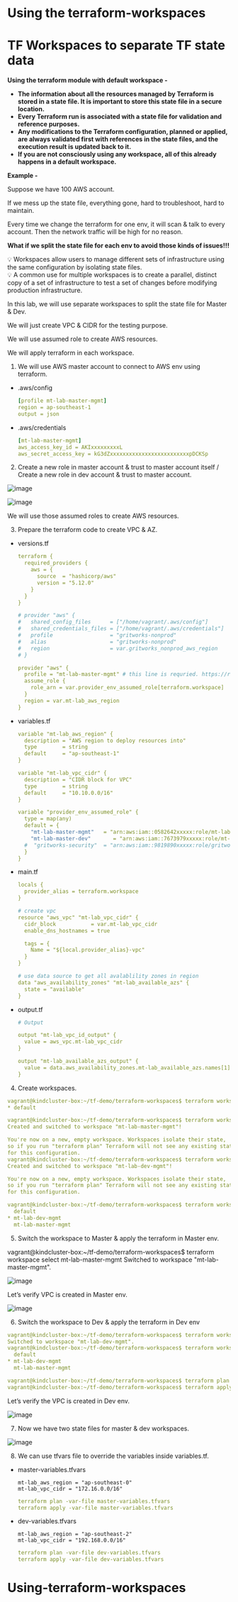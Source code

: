 # Using the terraform-workspaces
# TF Workspaces to separate TF state data

**Using the terraform module with default workspace -** 

- **The information about all the resources managed by Terraform is stored in a state file. It is important to store this state file in a secure location.**
- **Every Terraform run is associated with a state file for validation and reference purposes.**
- **Any modifications to the Terraform configuration, planned or applied, are always validated first with references in the state files, and the execution result is updated back to it.**
- **If you are not consciously using any workspace, all of this already happens in a default workspace.**

**Example -** 

Suppose we have 100 AWS account. 

If we mess up the state file, everything gone, hard to troubleshoot, hard to maintain.

Every time we change the terraform for one env, it will scan & talk to every account. Then the network traffic will be high for no reason.

**What if we split the state file for each env to avoid those kinds of issues!!!**

<aside>
💡 Workspaces allow users to manage different sets of infrastructure using the same configuration by isolating state files.

</aside>

<aside>
💡 A common use for multiple workspaces is to create a parallel, distinct copy of a set of infrastructure to test a set of changes before modifying production infrastructure.

</aside>

In this lab, we will use separate workspaces to split the state file for Master & Dev. 

We will just create VPC & CIDR for the testing purpose. 

We will use assumed role to create AWS resources. 

We will apply terraform in each workspace.

1) We will use AWS master account to connect to AWS env using terraform. 

- .aws/config
    
    ```yaml
    [profile mt-lab-master-mgmt]
    region = ap-southeast-1
    output = json
    ```
    
- .aws/credentials
    
    ```yaml
    [mt-lab-master-mgmt]
    aws_access_key_id = AKIxxxxxxxxxL
    aws_secret_access_key = kG3dZxxxxxxxxxxxxxxxxxxxxxxxxxpDCKSp
    ```
    

2) Create a new role in master account & trust to master account itself / Create a new role in dev account & trust to master account.

![image](https://github.com/myathway-lab/Using-terraform-workspaces/assets/157335804/8c20725b-7dbb-433a-aaf3-55a3f42ea6b8)

![image](https://github.com/myathway-lab/Using-terraform-workspaces/assets/157335804/a5c47e47-a1a1-4170-b883-a7af786bf086)


We will use those assumed roles to create AWS resources. 


3) Prepare the terraform code to create VPC & AZ.


- versions.tf
    
    ```yaml
    terraform {
      required_providers {
        aws = {
          source  = "hashicorp/aws"
          version = "5.12.0"
        }
      }
    }
    
    # provider "aws" {
    #   shared_config_files      = ["/home/vagrant/.aws/config"]
    #   shared_credentials_files = ["/home/vagrant/.aws/credentials"]
    #   profile                  = "gritworks-nonprod"
    #   alias                    = "gritworks-nonprod"
    #   region                   = var.gritworks_nonprod_aws_region
    # }
    
    provider "aws" {
      profile = "mt-lab-master-mgmt" # this line is requried. https://registry.terraform.io/providers/hashicorp/aws/latest/docs/guides/version-4-upgrade#changes-to-authentication
      assume_role {
        role_arn = var.provider_env_assumed_role[terraform.workspace]
      }
      region = var.mt-lab_aws_region
    }
    ```


- variables.tf
    
    ```yaml
    variable "mt-lab_aws_region" {
      description = "AWS region to deploy resources into"
      type        = string
      default     = "ap-southeast-1"
    }
    
    variable "mt-lab_vpc_cidr" {
      description = "CIDR block for VPC"
      type        = string
      default     = "10.10.0.0/16"
    }
    
    variable "provider_env_assumed_role" {
      type = map(any)
      default = {
        "mt-lab-master-mgmt"   = "arn:aws:iam::0582642xxxxx:role/mt-lab-master-terraform-role"
        "mt-lab-master-dev"       = "arn:aws:iam::7673979xxxxx:role/mt-lab-dev-terraform-role"
      #  "gritworks-security"  = "arn:aws:iam::9819890xxxxx:role/gritworks-security-terraform-role"
      }
    }
    ```

        

- main.tf
    
    ```yaml
    locals {
      provider_alias = terraform.workspace
    }
    
    # create vpc
    resource "aws_vpc" "mt-lab_vpc_cidr" {
      cidr_block           = var.mt-lab_vpc_cidr
      enable_dns_hostnames = true
    
      tags = {
        Name = "${local.provider_alias}-vpc"
      }
    }
    
    # use data source to get all avalablility zones in region
    data "aws_availability_zones" "mt-lab_available_azs" {
      state = "available"
    }
    ```
    

- output.tf
    
    ```yaml
    # Output
    
    output "mt-lab_vpc_id_output" {
      value = aws_vpc.mt-lab_vpc_cidr
    }
    
    output "mt-lab_available_azs_output" {
      value = data.aws_availability_zones.mt-lab_available_azs.names[1]
    }
    ```
    

4) Create workspaces.

```yaml
vagrant@kindcluster-box:~/tf-demo/terraform-workspaces$ terraform workspace list
* default

vagrant@kindcluster-box:~/tf-demo/terraform-workspaces$ terraform workspace new mt-lab-master-mgmt
Created and switched to workspace "mt-lab-master-mgmt"!

You're now on a new, empty workspace. Workspaces isolate their state,
so if you run "terraform plan" Terraform will not see any existing state
for this configuration.
vagrant@kindcluster-box:~/tf-demo/terraform-workspaces$ terraform workspace new mt-lab-dev-mgmt
Created and switched to workspace "mt-lab-dev-mgmt"!

You're now on a new, empty workspace. Workspaces isolate their state,
so if you run "terraform plan" Terraform will not see any existing state
for this configuration.

vagrant@kindcluster-box:~/tf-demo/terraform-workspaces$ terraform workspace list
  default
* mt-lab-dev-mgmt
  mt-lab-master-mgmt

```

5) Switch the workspace to Master & apply the terraform in Master env.

vagrant@kindcluster-box:~/tf-demo/terraform-workspaces$ terraform workspace select mt-lab-master-mgmt
Switched to workspace "mt-lab-master-mgmt".

![image](https://github.com/myathway-lab/Using-terraform-workspaces/assets/157335804/e959c74c-3bad-48ec-a7f5-034f7b5db0fd)



Let’s verify VPC is created in Master env. 

![image](https://github.com/myathway-lab/terraform-workspace01/assets/157335804/6f7308c0-3825-4726-bc46-31d45f2097d6)


6) Switch the workspace to Dev & apply the terraform in Dev env

```yaml
vagrant@kindcluster-box:~/tf-demo/terraform-workspaces$ terraform workspace select mt-lab-dev-mgmt
Switched to workspace "mt-lab-dev-mgmt".
vagrant@kindcluster-box:~/tf-demo/terraform-workspaces$ terraform workspace list
  default
* mt-lab-dev-mgmt
  mt-lab-master-mgmt

vagrant@kindcluster-box:~/tf-demo/terraform-workspaces$ terraform plan
vagrant@kindcluster-box:~/tf-demo/terraform-workspaces$ terraform apply
```

Let’s verify the VPC is created in Dev env. 

![image](https://github.com/myathway-lab/terraform-workspace01/assets/157335804/b0f481fe-4029-47f6-bced-c534d1900e3d)


7) Now we have two state files for master & dev workspaces. 

![image](https://github.com/myathway-lab/terraform-workspace01/assets/157335804/8c56287c-9fb6-4853-831e-cd46457096a2)


8) We can use tfvars file to override the variables inside variables.tf. 

- master-variables.tfvars
    
    ```
    mt-lab_aws_region = "ap-southeast-0"
    mt-lab_vpc_cidr = "172.16.0.0/16"
    ```
    
    ```yaml
    terraform plan -var-file master-variables.tfvars
    terraform apply -var-file master-variables.tfvars
    ```
    
- dev-variables.tfvars
    
    ```
    mt-lab_aws_region = "ap-southeast-2"
    mt-lab_vpc_cidr = "192.168.0.0/16"
    ```
    
    ```yaml
    terraform plan -var-file dev-variables.tfvars
    terraform apply -var-file dev-variables.tfvars
    ```
# Using-terraform-workspaces
